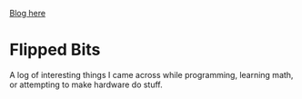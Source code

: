 [Blog here](http://barafael.github.io)

# Flipped Bits

A log of interesting things I came across while programming, learning math, or attempting to make hardware do stuff.
